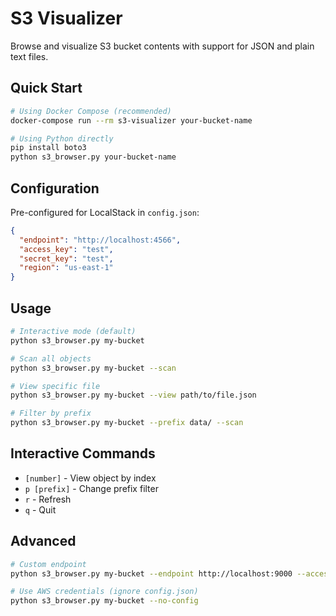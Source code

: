# S3 Visualizer

Browse and visualize S3 bucket contents with support for JSON and plain text files.

## Quick Start

```bash
# Using Docker Compose (recommended)
docker-compose run --rm s3-visualizer your-bucket-name

# Using Python directly
pip install boto3
python s3_browser.py your-bucket-name
```

## Configuration

Pre-configured for LocalStack in `config.json`:
```json
{
  "endpoint": "http://localhost:4566",
  "access_key": "test",
  "secret_key": "test",
  "region": "us-east-1"
}
```

## Usage

```bash
# Interactive mode (default)
python s3_browser.py my-bucket

# Scan all objects
python s3_browser.py my-bucket --scan

# View specific file
python s3_browser.py my-bucket --view path/to/file.json

# Filter by prefix
python s3_browser.py my-bucket --prefix data/ --scan
```

## Interactive Commands

- `[number]` - View object by index
- `p [prefix]` - Change prefix filter
- `r` - Refresh
- `q` - Quit

## Advanced

```bash
# Custom endpoint
python s3_browser.py my-bucket --endpoint http://localhost:9000 --access-key key --secret-key secret

# Use AWS credentials (ignore config.json)
python s3_browser.py my-bucket --no-config
```

